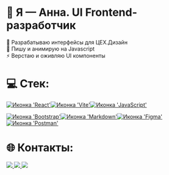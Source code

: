 # 💫 Я — Анна. UI Frontend-разработчик

🔭 Разрабатываю интерфейсы для ЦЕХ.Дизайн<br>🌱 Пишу и анимирую на Javascript<br>⚡ Верстаю и оживляю UI компоненты<br>
# 💻 Стек:

<a href="#"><img src="https://img.shields.io/badge/React-20232A?style=for-the-badge&logo=react&logoColor=61DAFB" alt="Иконка 'React'"></a><a href="#"><img src="https://img.shields.io/badge/Vite-B73BFE?style=for-the-badge&logo=vite&logoColor=FFD62E" alt="Иконка 'Vite'"></a><a href="#"><!-- <img src="https://img.shields.io/badge/TypeScript-007ACC?style=for-the-badge&logo=typescript&logoColor=white" alt="Иконка 'TypeScript'"></a> --><a href="#"><img src="https://img.shields.io/badge/JavaScript-323330?style=for-the-badge&logo=javascript&logoColor=F7DF1E" alt="Иконка 'JavaScript'"></a>
<!-- <a href="#"><img src="https://img.shields.io/badge/jQuery-0769AD?style=for-the-badge&logo=jquery&logoColor=white" alt="Иконка 'jQuery'"></a> --><a href="#"><img src="https://img.shields.io/badge/Bootstrap-563D7C?style=for-the-badge&logo=bootstrap&logoColor=white" alt="Иконка 'Bootstrap'"></a><!-- <a href=""><img src="https://img.shields.io/badge/Jest-C21325?style=for-the-badge&logo=jest&logoColor=white" alt="Иконка 'Jest'"></a>
<a href=""><img src="https://img.shields.io/badge/Cypress-17202C?style=for-the-badge&logo=cypress&logoColor=white" alt="Иконка 'Cypress'"></a>
<a href="https://github.com/Medical-Information/medical-information-frontend/blob/develop/src/components/cards/article-preview/article-preview.stories.tsx"><img src="https://img.shields.io/badge/storybook-FF4785?style=for-the-badge&logo=storybook&logoColor=white" alt="Иконка 'Storybook'"></a> --><a href="#"><img src="https://img.shields.io/badge/Sass-CC6699?style=for-the-badge&logo=sass&logoColor=white" alt="Иконка 'Sass (SCSS)'"></a>
<a href="#"><img src="https://img.shields.io/badge/Pug-E3C29B?style=for-the-badge&logo=pug&logoColor=black" alt="Иконка 'Pug'"></a><a href="#"><img src="https://img.shields.io/badge/CSS3-1572B6?style=for-the-badge&logo=css3&logoColor=white" alt="Иконка 'СSS3'"></a><a href="#"><img src="https://img.shields.io/badge/HTML5-E34F26?style=for-the-badge&logo=html5&logoColor=white" alt="Иконка 'HTML5'"></a>



<b>General:</b>

<a href="#"><img src="https://img.shields.io/badge/GIT-E44C30?style=for-the-badge&logo=git&logoColor=white" alt="Иконка 'Git'"></a><a href="#"><img src="https://img.shields.io/badge/Webpack-8DD6F9?style=for-the-badge&logo=Webpack&logoColor=white" alt="Иконка 'Webpack'"></a><a href="#"><img src="https://img.shields.io/badge/Gulp-CF4647?style=for-the-badge&logo=gulp&logoColor=white" alt="Иконка 'Gulp'"></a><!-- <a href="https://github.com/elrouss/yandex_landing/blob/main/babel.config.js"><img src="https://img.shields.io/badge/Babel-F9DC3E?style=for-the-badge&logo=babel&logoColor=white" alt="Иконка 'Babel'"></a> --><a href="#"><img src="https://img.shields.io/badge/Markdown-000000?style=for-the-badge&logo=markdown&logoColor=white" alt="Иконка 'Markdown'"></a><a href="#"><img src="https://img.shields.io/badge/Figma-F24E1E?style=for-the-badge&logo=figma&logoColor=white" alt="Иконка 'Figma'"></a><a href=""><img src="https://img.shields.io/badge/Postman-FF6C37?style=for-the-badge&logo=Postman&logoColor=white" alt="Иконка 'Postman'"></a>
<br>




<!-- <h2 align="center">✨ Статистика и достижения:</h2>

  Решил <b>500+</b> задач на <a href="#">Codewars</a>, <b>250+</b> - на <a href="#">freeCodeCamp</a> -->

# 🌐 Контакты:
<!-- <div align="center"> -->
  <a href="https://t.me/saushkinanna">
    <img src="https://img.shields.io/badge/Telegram-blue?logo=telegram&logoColor=white&style=for-the-badge">
  </a>
  <a href="#">
    <img src="https://img.shields.io/badge/CodePen-black?logo=codepen&logoColor=white&style=for-the-badge">
  </a>
  <a href="#">
    <img src="https://img.shields.io/badge/LinkedIn-blue?logo=linkedin&logoColor=white&style=for-the-badge">
  </a>
<!-- </div> -->